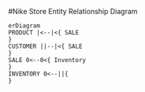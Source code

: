 
#Nike Store Entity Relationship Diagram 

```mermaid
erDiagram
PRODUCT |<--|<{ SALE
}
CUSTOMER ||--|<{ SALE
}
SALE 0<--0<{ Inventory
}
INVENTORY 0<--||{
}
```

